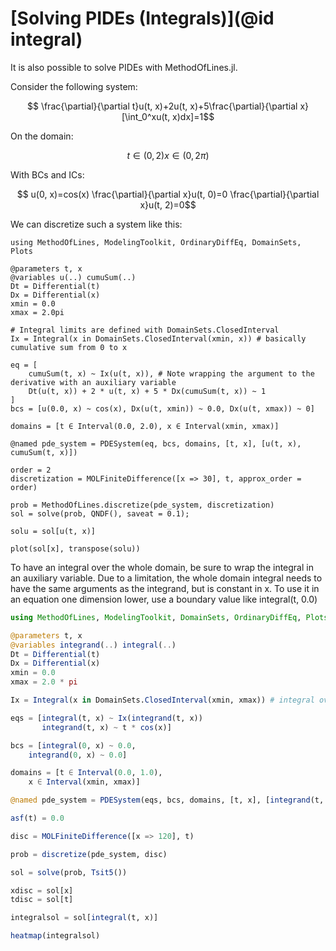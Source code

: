 # [Solving PIDEs (Integrals)](@id integral)

It is also possible to solve PIDEs with MethodOfLines.jl.

Consider the following system:

```math
 \frac{\partial}{\partial t}u(t, x)+2u(t, x)+5\frac{\partial}{\partial x}[\int_0^xu(t, x)dx]=1
```

On the domain:

```math
 t \in (0, 2)
 x \in (0, 2\pi)
```

With BCs and ICs:

```math
 u(0, x)=cos(x)
 \frac{\partial}{\partial x}u(t, 0)=0
 \frac{\partial}{\partial x}u(t, 2)=0
```

We can discretize such a system like this:

```@example pide
using MethodOfLines, ModelingToolkit, OrdinaryDiffEq, DomainSets, Plots

@parameters t, x
@variables u(..) cumuSum(..)
Dt = Differential(t)
Dx = Differential(x)
xmin = 0.0
xmax = 2.0pi

# Integral limits are defined with DomainSets.ClosedInterval
Ix = Integral(x in DomainSets.ClosedInterval(xmin, x)) # basically cumulative sum from 0 to x

eq = [
    cumuSum(t, x) ~ Ix(u(t, x)), # Note wrapping the argument to the derivative with an auxiliary variable
    Dt(u(t, x)) + 2 * u(t, x) + 5 * Dx(cumuSum(t, x)) ~ 1
]
bcs = [u(0.0, x) ~ cos(x), Dx(u(t, xmin)) ~ 0.0, Dx(u(t, xmax)) ~ 0]

domains = [t ∈ Interval(0.0, 2.0), x ∈ Interval(xmin, xmax)]

@named pde_system = PDESystem(eq, bcs, domains, [t, x], [u(t, x), cumuSum(t, x)])

order = 2
discretization = MOLFiniteDifference([x => 30], t, approx_order = order)

prob = MethodOfLines.discretize(pde_system, discretization)
sol = solve(prob, QNDF(), saveat = 0.1);

solu = sol[u(t, x)]

plot(sol[x], transpose(solu))
```

To have an integral over the whole domain, be sure to wrap the integral in an auxiliary variable.
Due to a limitation, the whole domain integral needs to have the same arguments as the integrand, but is constant in x. To use it in an equation one dimension lower, use a boundary value like integral(t, 0.0)

```julia
using MethodOfLines, ModelingToolkit, DomainSets, OrdinaryDiffEq, Plots

@parameters t, x
@variables integrand(..) integral(..)
Dt = Differential(t)
Dx = Differential(x)
xmin = 0.0
xmax = 2.0 * pi

Ix = Integral(x in DomainSets.ClosedInterval(xmin, xmax)) # integral over domain

eqs = [integral(t, x) ~ Ix(integrand(t, x))
       integrand(t, x) ~ t * cos(x)]

bcs = [integral(0, x) ~ 0.0,
    integrand(0, x) ~ 0.0]

domains = [t ∈ Interval(0.0, 1.0),
    x ∈ Interval(xmin, xmax)]

@named pde_system = PDESystem(eqs, bcs, domains, [t, x], [integrand(t, x), integral(t, x)])

asf(t) = 0.0

disc = MOLFiniteDifference([x => 120], t)

prob = discretize(pde_system, disc)

sol = solve(prob, Tsit5())

xdisc = sol[x]
tdisc = sol[t]

integralsol = sol[integral(t, x)]

heatmap(integralsol)
```
